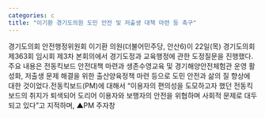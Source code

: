 ```yaml
---
categories: c
title: "이기환 경기도의원 도민 안전 및 저출생 대책 마련 등 촉구"
---
```

경기도의회 안전행정위원회 이기환 의원(더불어민주당, 안산6)이 22일(목) 경기도의회 제363회 임시회 제3차 본회의에서 경기도정과 교육행정에 관한 도정질문을 진행했다.주요 내용은 전동킥보드 안전대책 마련과 생존수영교육 및 경기해양안전체험관 운영 활성화, 저출생 문제 해결을 위한 출산양육정책 마련 등으로 도민 안전과 삶의 질 향상에 대한 것이었다.전동킥보드(PM)에 대해서 “이용자의 편의성을 도모하고자 했던 전동킥보드의 취지가 퇴색되어 도리어 이용자와 보행자의 안전을 위협하며 사회적 문제로 대두되고 있다”고 지적하며, ▲PM 주자창